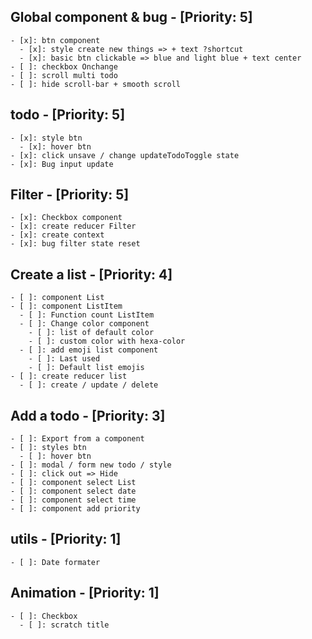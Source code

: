 ## Global component & bug - [Priority: 5]
    - [x]: btn component
      - [x]: style create new things => + text ?shortcut
      - [x]: basic btn clickable => blue and light blue + text center
    - [ ]: checkbox Onchange
    - [ ]: scroll multi todo
    - [ ]: hide scroll-bar + smooth scroll

## todo - [Priority: 5]
    - [x]: style btn
      - [x]: hover btn
    - [x]: click unsave / change updateTodoToggle state
    - [x]: Bug input update

## Filter - [Priority: 5]
    - [x]: Checkbox component
    - [x]: create reducer Filter
    - [x]: create context
    - [x]: bug filter state reset
  
## Create a list - [Priority: 4]
    - [ ]: component List
    - [ ]: component ListItem
      - [ ]: Function count ListItem
      - [ ]: Change color component
        - [ ]: list of default color
        - [ ]: custom color with hexa-color
      - [ ]: add emoji list component
        - [ ]: Last used
        - [ ]: Default list emojis
    - [ ]: create reducer list
      - [ ]: create / update / delete

## Add a todo - [Priority: 3]
    - [ ]: Export from a component
    - [ ]: styles btn 
      - [ ]: hover btn 
    - [ ]: modal / form new todo / style
    - [ ]: click out => Hide
    - [ ]: component select List
    - [ ]: component select date
    - [ ]: component select time
    - [ ]: component add priority

## utils - [Priority: 1]
    - [ ]: Date formater

## Animation - [Priority: 1]
    - [ ]: Checkbox
      - [ ]: scratch title